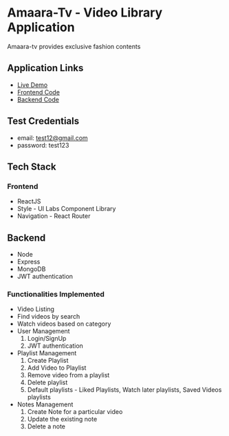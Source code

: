 # Amaara-Tv - Video Library Application

Amaara-tv provides exclusive fashion contents 

## Application Links
 - [Live Demo](https://amaara-quiz.netlify.app/)
 - [Frontend Code](https://github.com/sruthiragupathy/Youtube-clone/tree/development)
 - [Backend Code](https://github.com/sruthiragupathy/Youtube-Clone-Backend)

## Test Credentials
 - email: test12@gmail.com
 - password: test123

## Tech Stack

### Frontend
- ReactJS
- Style - UI Labs Component Library
- Navigation - React Router 

## Backend
- Node
- Express
- MongoDB
- JWT authentication

### Functionalities Implemented
- Video Listing
- Find videos by search
- Watch videos based on category
- User Management
  1. Login/SignUp 
  2. JWT authentication
- Playlist Management
  1. Create Playlist
  2. Add Video to Playlist
  3. Remove video from a playlist
  4. Delete playlist
  5. Default playlists - Liked Playlists, Watch later playlists, Saved Videos playlists
- Notes Management
  1. Create Note for a particular video
  2. Update the existing note
  3. Delete a note

